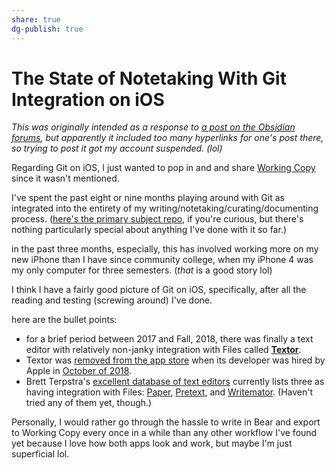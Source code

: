 ```yaml
---
share: true
dg-publish: true
---
```

# The State of Notetaking With Git Integration on iOS
_This was originally intended as a response to [a post on the Obsidian forums](https://forum.obsidian.md/t/obsidian-github-integration-for-sync-and-version-control/6369), but apparently it included too many hyperlinks for one's post there, so trying to post it got my account suspended. (lol)_

Regarding Git on iOS, I just wanted to pop in and and share [Working Copy](https://apps.apple.com/us/app/working-copy-git-client/id896694807) since it wasn't mentioned. 

I've spent the past eight or nine months playing around with Git as integrated into the entirety of my writing/notetaking/curating/documenting process. ([here's the primary subject repo](https://github.com/extratone/bilge), if you're curious, but there's nothing particularly special about anything I've done with it so far.)

in the past three months, especially, this has involved working more on my new iPhone than I have since community college, when my iPhone 4 was my only computer for three semesters. (*that* is a good story lol)

I think I have a fairly good picture of Git on iOS, specifically, after all the reading and testing (screwing around) I've done.

here are the bullet points:
* for a brief period between 2017 and Fall, 2018, there was finally a text editor with relatively non-janky integration with Files called [**Textor**](https://www.macstories.net/reviews/textor-the-ios-equivalent-of-textedit-integrated-with-files/).
* Textor was [removed from the app store](https://twitter.com/louisdhauwe/status/1052003267612299266) when its developer was hired by Apple in [October of 2018](https://github.com/louisdh/textor/issues/27).
* Brett Terpstra's [excellent database of text editors](https://brettterpstra.com/ios-text-editors/) currently lists three as having integration with Files: [Paper](https://apps.apple.com/us/app/paper-writing-app/id1476984841), [Pretext](https://apps.apple.com/us/app/pretext/id1347707000), and [Writemator](https://apps.apple.com/us/app/writemator/id1326574914). (Haven't tried any of them yet, though.)  

Personally, I would rather go through the hassle to write in Bear and export to Working Copy every once in a while than any other workflow I've found yet because I love how both apps look and work, but maybe I'm just superficial lol.